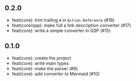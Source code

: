 ## 0.2.0
* feat(core): trim trailing `#` in `Action.Reference` (#18)
* feat(core/qsp): make full a link description converter (#17)
* feat(core): write a simple converter in QSP (#15)

## 0.1.0
* feat(core): create the project
* feat(core): write main types
* feat(core): make the parser (#6)
* feat(core): add converter to Mermaid (#10)
